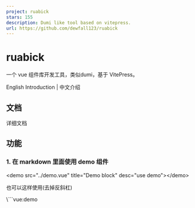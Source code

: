 ```yaml
---
project: ruabick
stars: 155
description: Dumi like tool based on vitepress.
url: https://github.com/dewfall123/ruabick
---
```


ruabick
=======

一个 vue 组件库开发工具，类似dumi，基于 VitePress。

English Introduction | 中文介绍

文档
--

详细文档

功能
--

### 1\. 在 markdown 里面使用 demo 组件

<demo src\="../demo.vue" title\="Demo block" desc\="use demo"\></demo\>

也可以这样使用(去掉反斜杠)

\\\`\`\`vue:demo
<script lang\="ts" setup\>
  const number \= 1;
</script\>

<template\>
  <span\>The number is {{number}}</span\>
</template\>
\\\`\`\`

渲染效果

### 2\. 自动生成 API 文档

在 markdown 里面使用`<API>`组件，只需要传入文件路径，自动生成文档。

> 基于`vue-docgen-api`项目, 参考了很多arco-design-vue的代码。

<API src\="./demo.vue" lang\="zh"\></API\>

查看效果

对于 ts 文件，暂时只支持生成 ts 文件里面 interface 文档，而且必须要有 jsDoc 格式的注释。

<API src\="./demo.ts" lang\="zh"\></API\>

### 3\. 文件映射

一般来说，我们使用 VitePress 会单独建一个`docs`目录，把文档集中放在此目录下。但是`Demo`文件放在`docs`目录下面会让`组件源码`和`demo.vue`隔得太远，放到一起更为合理。

所以`ruabick`能把 markdown 写在`src`目录下 main，通过 formatter 指定映射路径，把改文件映射到`docs`目录下面。

更多说明

// src/dir/demo-introduction.md

\---

mapping:
path: /demo

\---

开始使用
----

> 提供了脚手架创建新项目。实际上也可以基于 VirePress 安装`ruabick/*`的一些插件来使用，但是较为繁琐，不推荐。

pnpm create @ruabick/vlib

Packages
--------

> `ruabick`是一个 monorepo 库，包含的一些插件也可以单独使用。

-   @ruabick/md-demo-plugins
-   vitepress-demo-block
-   vite-plugin-gen-api-doc

License
-------

MIT
